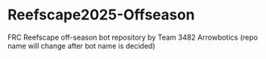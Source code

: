 # Reefscape2025-Offseason
FRC Reefscape off-season bot repository by Team 3482 Arrowbotics (repo name will change after bot name is decided)
